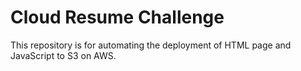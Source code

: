 # Cloud Resume Challenge
This repository is for automating the deployment of HTML page and JavaScript to S3 on AWS.
